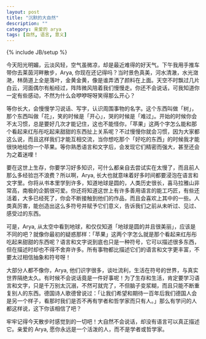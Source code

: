 ```yaml
---
layout: post
title: "沉默的大自然"
description: ""
category: 亲爱的 arya
tags: [自然, 语言, 意义]
---
```

{% include JB/setup %}

今天阳光明媚，云淡风轻，空气虽微凉，却是最近难得的好天气。下午我用手推车带你去莱茵河畔散步，Arya, 你现在还记得吗？当时景色真美，河水清澈，水光潋滟，林荫道上全是落叶，金黄金黄，像是谁弄洒了颜料在上面。天空不时飘过几片白云，河面偶尔有船经过，阵阵微风陪着我们慢慢走。你还不会说话，可我知道你一定有些感动，不然为什么会咿咿呀呀笑得那么开心？

等你长大，会慢慢学习说话、写字，认识周围事物的名字。这个东西叫做「树」，那个东西叫做「花」，笑的时候是「开心」，哭的时候是「难过」。开始的时候你会不太习惯，总是要好几次才能记住，这也不能怪你，「苹果」这两个字怎么能和那个看起来红彤彤吃起来甜甜的东西扯上关系呢？不过慢慢你就会习惯，因为大家都这么说，而且这样我们才能互相交流，当你想吃那个「好吃的东西」的时候我才能很快地给你一个苹果。等你熟悉语言和文字后，会发现它们精密而强大，甚至还会为之着迷哩！

要在这世上生存，你要学习好多知识，可什么都亲自去尝试实在太慢了，而且前人那么多经验岂不浪费？所以啊，Arya, 长大也就意味着好多时间都要浸泡在语言和文字里。你将从书本里学到许多，知道地球是圆的，人类历史很长，喜马拉雅山非常高，南极的企鹅很可爱。你还将知道这世上有许多善用语言的能工巧匠，有些还活着，大多已经死了，你会不断接触到他们的作品，而且会喜欢上其中的一些。人类真厉害，能创造出这么多符号并赋予它们意义，告诉我们之前从未听过、见过、感受过的东西。

可是，Arya, 从太空中看到地球，和仅仅知道「地球是圆的并且很美丽」，应该是不同的吧？就像你最初的疑惑那样：「苹果」这两个字怎么就是那个看起来红彤彤吃起来甜甜的东西呢？语言和文字说到底也只是一种符号，它可以描述很多东西，但在描述时却也不得不舍弃许多。所有事物都比描述它们的语言和文字更丰富，不要太过相信抽象和符号呀！

大部分人都不像你，Arya, 他们识字很多，谈吐流利，生活在符号的世界，与真实世界隔绝太久。有时候不会说话竟是一件好事呢！为了生存和生活，肯定要学习语言和文字，只是千万别太沉溺，不然可就完了，不但脑子变浆糊，而且只能不断重复别人的东西。德国诗人歌德曾说过：「让我们希望和期待一百年后我们德国人会是另一个样子，看那时我们是否不再有学者和哲学家而只有人。」那么有学问的人都这样说，这下你该相信了吧？

牢牢记得今天散步时感觉到的一切吧！大自然不会说话，却没有语言可以真正描述它。亲爱的 Arya, 愿你永远是一个活泼的人，而不是学者或哲学家。
